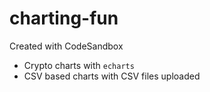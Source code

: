 # charting-fun
Created with CodeSandbox


- Crypto charts with `echarts`
- CSV based charts with CSV files uploaded
